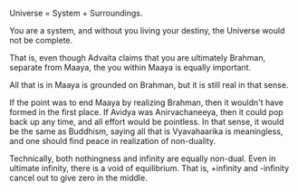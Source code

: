 Universe = System + Surroundings.

You are a system, and without you living your destiny, the Universe would not be complete.

That is, even though Advaita claims that you are ultimately Brahman, separate from Maaya, the you within Maaya is equally important.

All that is in Maaya is grounded on Brahman, but it is still real in that sense.

If the point was to end Maaya by realizing Brahman, then it wouldn't have formed in the first place. If Avidya was Anirvachaneeya, then it could pop back up any time, and all effort would be pointless. In that sense, it would be the same as Buddhism, saying all that is Vyavahaarika is meaningless, and one should find peace in realization of non-duality.

Technically, both nothingness and infinity are equally non-dual. Even in ultimate infinity, there is a void of equilibrium. That is, +infinity and -infinity cancel out to give zero in the middle.